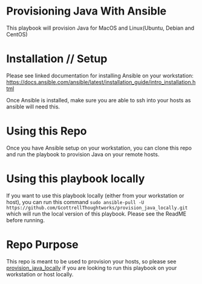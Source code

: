 # Provisioning Java With Ansible
This playbook will provision Java for MacOS and Linux(Ubuntu, Debian and CentOS)

# Installation // Setup
Please see linked documentation for installing Ansible on your workstation: https://docs.ansible.com/ansible/latest/installation_guide/intro_installation.html

Once Ansible is installed, make sure you are able to ssh into your hosts as ansible will need this. 

# Using this Repo

Once you have Ansible setup on your workstation, you can clone this repo and run the playbook to provision Java on your remote hosts.

# Using this playbook locally

If you want to use this playbook locally (either from your workstation or host), you can run this command ```sudo ansible-pull -U https://github.com/GcottrellThoughtworks/provision_java_locally.git``` which will run the local version of this playbook. Please see the ReadME before running. 

# Repo Purpose

This repo is meant to be used to provision your hosts, so please see [provision_java_locally](https://github.com/GcottrellThoughtworks/provision_java_locally) if you are looking to run this playbook on your workstation or host locally.
